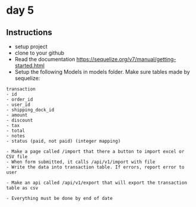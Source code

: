 # day 5

## Instructions

- setup project
- clone to your github
- Read the documentation https://sequelize.org/v7/manual/getting-started.html
- Setup the following Models in models folder. Make sure tables made by sequelize:

```
transaction
- id
- order_id
- user_id
- shipping_dock_id
- amount
- discount
- tax
- total
- notes
- status (paid, not paid) (integer mapping)

- Make a page called /import that there a button to import excel or CSV file
- When form submitted, it calls /api/v1/import with file
- Write the data into transaction table. If errors, report error to user

- Make an api called /api/v1/export that will export the transaction table as csv

- Everything must be done by end of date
```
